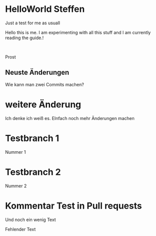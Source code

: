 # HelloWorld Steffen
Just a test for me as usuall

Hello this is me. I am experimenting with all this stuff and I am currently reading the guide.!

<br>

Prost

## Neuste Änderungen
Wie kann man zwei Commits machen?

# weitere Änderung
Ich denke ich weiß es. EInfach noch mehr Änderungen machen

# Testbranch 1
Nummer 1

# Testbranch 2
Nummer 2

# Kommentar Test in Pull requests
Und noch ein wenig Text

Fehlender Text

